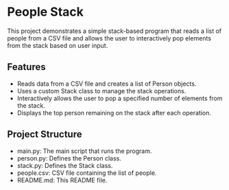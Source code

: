 # People Stack
This project demonstrates a simple stack-based program that reads a list of people from a CSV file and allows the user to interactively pop elements from the stack based on user input.

## Features
  -  Reads data from a CSV file and creates a list of Person objects.
  -  Uses a custom Stack class to manage the stack operations.
  - Interactively allows the user to pop a specified number of elements from the stack.
  -  Displays the top person remaining on the stack after each operation.

## Project Structure
  -  main.py: The main script that runs the program.
  -   person.py: Defines the Person class.
  -  stack.py: Defines the Stack class.
  -  people.csv: CSV file containing the list of people.
  -  README.md: This README file.
